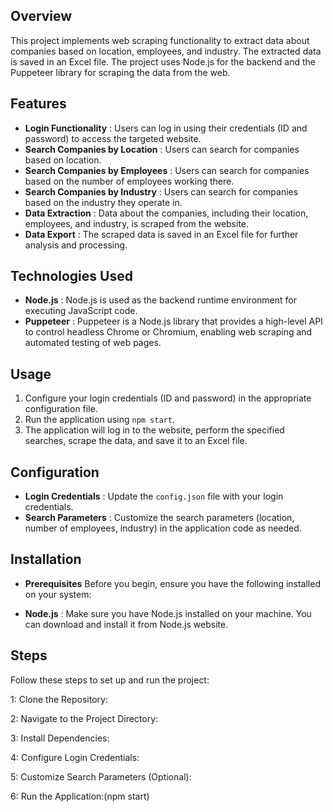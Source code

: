 ## Overview

This project implements web scraping functionality to extract data about companies based on location, employees, and industry. The extracted data is saved in an Excel file. The project uses Node.js for the backend and the Puppeteer library for scraping the data from the web.

## Features

* **Login Functionality** : Users can log in using their credentials (ID and password) to access the targeted website.
* **Search Companies by Location** : Users can search for companies based on location.
* **Search Companies by Employees** : Users can search for companies based on the number of employees working there.
* **Search Companies by Industry** : Users can search for companies based on the industry they operate in.
* **Data Extraction** : Data about the companies, including their location, employees, and industry, is scraped from the website.
* **Data Export** : The scraped data is saved in an Excel file for further analysis and processing.

## Technologies Used

* **Node.js** : Node.js is used as the backend runtime environment for executing JavaScript code.
* **Puppeteer** : Puppeteer is a Node.js library that provides a high-level API to control headless Chrome or Chromium, enabling web scraping and automated testing of web pages.


## Usage

1. Configure your login credentials (ID and password) in the appropriate configuration file.
2. Run the application using `npm start`.
3. The application will log in to the website, perform the specified searches, scrape the data, and save it to an Excel file.

## Configuration

* **Login Credentials** : Update the `config.json` file with your login credentials.
* **Search Parameters** : Customize the search parameters (location, number of employees, industry) in the application code as needed.

## Installation
* **Prerequisites**
Before you begin, ensure you have the following installed on your system:

* **Node.js** : Make sure you have Node.js installed on your machine. You can download and install it from Node.js website.

## Steps
Follow these steps to set up and run the project:

1: Clone the Repository:

2: Navigate to the Project Directory:

3: Install Dependencies:

4: Configure Login Credentials:

5: Customize Search Parameters (Optional):

6: Run the Application:(npm start)